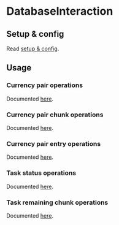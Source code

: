# DatabaseInteraction

## Setup & config

Read [setup & config](./basic_docs/01_setup_config.md).

## Usage

### __Currency pair__ operations

Documented [here](./basic_docs/usage/currency_pair_ops.md).

### Currency pair __chunk__ operations

Documented [here](./basic_docs/usage/currency_pair_chunk_ops.md).

### Currency pair __entry__ operations

Documented [here](./basic_docs/usage/currency_pair_entry_ops.md).

### __Task status__ operations

Documented [here](./basic_docs/usage/task_status_ops.md).

### Task __remaining chunk__ operations

Documented [here](./basic_docs/usage/task_remaining_chunk_ops.md).
